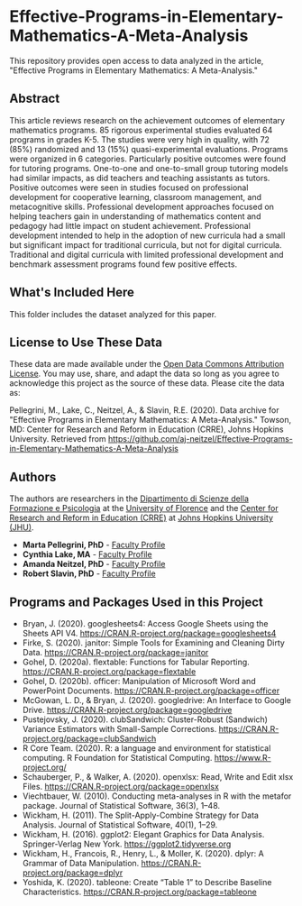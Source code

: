 # Effective-Programs-in-Elementary-Mathematics-A-Meta-Analysis
This repository provides open access to data analyzed in the article, "Effective Programs in Elementary Mathematics: A Meta-Analysis."

## Abstract
This article reviews research on the achievement outcomes of elementary mathematics programs. 85 rigorous experimental studies evaluated 64 programs in grades K-5. The studies were very high in quality, with 72 (85%) randomized and 13 (15%) quasi-experimental evaluations. Programs were organized in 6 categories. Particularly positive outcomes were found for tutoring programs. One-to-one and one-to-small group tutoring models had similar impacts, as did teachers and teaching assistants as tutors. Positive outcomes were seen in studies focused on professional development for cooperative learning, classroom management, and metacognitive skills. Professional development approaches focused on helping teachers gain in understanding of mathematics content and pedagogy had little impact on student achievement. Professional development intended to help in the adoption of new curricula had a small but significant impact for traditional curricula, but not for digital curricula. Traditional and digital curricula with limited professional development and benchmark assessment programs found few positive effects. 

## What's Included Here
This folder includes the dataset analyzed for this paper.

## License to Use These Data
These data are made available under the [Open Data Commons Attribution License](https://opendatacommons.org/licenses/by/1.0/). You may use, share, and adapt the data so long as you agree to acknowledge this project as the source of these data. Please cite the data as:

Pellegrini, M., Lake, C., Neitzel, A., & Slavin, R.E. (2020). Data archive for "Effective Programs in Elementary Mathematics: A Meta-Analysis." Towson, MD: Center for Research and Reform in Education (CRRE), Johns Hopkins University. Retrieved from https://github.com/aj-neitzel/Effective-Programs-in-Elementary-Mathematics-A-Meta-Analysis

## Authors
The authors are researchers in the [Dipartimento di Scienze della Formazione e Psicologia](https://www.forlilpsi.unifi.it/index.php) at the [University of Florence](https://www.unifi.it/) and the [Center for Research and Reform in Education (CRRE)](https://education.jhu.edu/crre/) at [Johns Hopkins University (JHU)](https://www.jhu.edu/).

* **Marta Pellegrini, PhD** - [Faculty Profile](https://flore.unifi.it/cris/rp/rp09142)
* **Cynthia Lake, MA** - [Faculty Profile](https://education.jhu.edu/directory/cynthia-lake-ma/) 
* **Amanda Neitzel, PhD** - [Faculty Profile](https://education.jhu.edu/directory/amanda-inns-phd/)
* **Robert Slavin, PhD** - [Faculty Profile](https://education.jhu.edu/directory/robert-e-slavin-phd/)

## Programs and Packages Used in this Project
* Bryan, J. (2020). googlesheets4: Access Google Sheets using the Sheets API V4. https://CRAN.R-project.org/package=googlesheets4
* Firke, S. (2020). janitor: Simple Tools for Examining and Cleaning Dirty Data. https://CRAN.R-project.org/package=janitor
* Gohel, D. (2020a). flextable: Functions for Tabular Reporting. https://CRAN.R-project.org/package=flextable
* Gohel, D. (2020b). officer: Manipulation of Microsoft Word and PowerPoint Documents. https://CRAN.R-project.org/package=officer
* McGowan, L. D., & Bryan, J. (2020). googledrive: An Interface to Google Drive. https://CRAN.R-project.org/package=googledrive
* Pustejovsky, J. (2020). clubSandwich: Cluster-Robust (Sandwich) Variance Estimators with Small-Sample Corrections. https://CRAN.R-project.org/package=clubSandwich
* R Core Team. (2020). R: a language and environment for statistical computing. R Foundation for Statistical Computing. https://www.R-project.org/
* Schauberger, P., & Walker, A. (2020). openxlsx: Read, Write and Edit xlsx Files. https://CRAN.R-project.org/package=openxlsx
* Viechtbauer, W. (2010). Conducting meta-analyses in R with the metafor package. Journal of Statistical Software, 36(3), 1–48.
* Wickham, H. (2011). The Split-Apply-Combine Strategy for Data Analysis. Journal of Statistical Software, 40(1), 1–29.
* Wickham, H. (2016). ggplot2: Elegant Graphics for Data Analysis. Springer-Verlag New York. https://ggplot2.tidyverse.org
* Wickham, H., Francois, R., Henry, L., & Moller, K. (2020). dplyr: A Grammar of Data Manipulation. https://CRAN.R-project.org/package=dplyr
* Yoshida, K. (2020). tableone: Create “Table 1” to Describe Baseline Characteristics. https://CRAN.R-project.org/package=tableone

